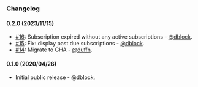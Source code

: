 ### Changelog

#### 0.2.0 (2023/11/15)

* [#16](https://github.com/slack-ruby/slack-ruby-bot-server-stripe/pull/16): Subscription expired without any active subscriptions - [@dblock](https://github.com/dblock).
* [#15](https://github.com/slack-ruby/slack-ruby-bot-server-stripe/pull/15): Fix: display past due subscriptions - [@dblock](https://github.com/dblock).
* [#14](https://github.com/slack-ruby/slack-ruby-bot-server-stripe/pull/14): Migrate to GHA - [@duffn](https://github.com/duffn).

#### 0.1.0 (2020/04/26)

* Initial public release - [@dblock](https://github.com/dblock).
